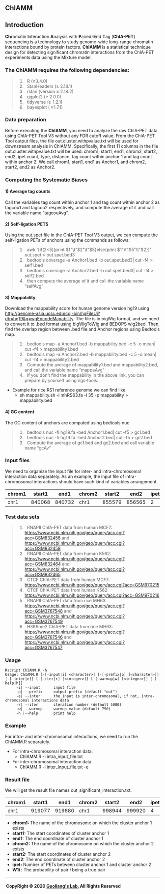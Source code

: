 ## **ChIAMM**
## Introduction
**Ch**romatin **I**nteraction **A**nalysis with **P**aired-**E**nd **T**ag (**ChIA-PET**) sequencing is a technology to study genome-wide long-range chromatin interactions bound by protein factors. **ChIAMM** is a statistical technique design for detecting significant chromatin interactions from the ChIA-PET experiments data using the Mixture model. 
### The ChIAMM requires the following dependencies:
> 1) &nbsp; R (≥3.4.0) <br />
> 2) &nbsp; StanHeaders (≥ 2.18.1)<br />
> 3) &nbsp; rstan (version ≥ 2.18.2)<br />
> 4) &nbsp; ggplot2 (≥ 2.0.0) <br />
> 5) &nbsp; tidyverse (≥ 1.2.1)<br />
> 6) &nbsp; bayesplot ( ≥1.7.1)<br />

### Data preparation
Before executing the **ChIAMM**, you need to analyze the raw ChIA-PET data using ChIA-PET Tool V3 without any FDR cutoff value. From the ChIA-PET Tool output files, the file out.cluster.withpvalue.txt will be used for downstream analysis in ChIAMM. Specifically, the first 11 columns in the file out.cluster.withpvalue.txt will be used: chrom1, start1, end1, chrom2, start2, end2, ipet count, type, distance, tag count within anchor 1 and tag count within anchor 2. We call chrom1, start1, end1 as Anchor1, and chrom2, start2, end2 as Anchor2.  
### Computing the Systematic Biases 
####  1) Average tag counts 
Call the variables tag count within anchor 1 and tag count within anchor 2 as tagcou1 and tagcou2 respectively, and compute the average of it and call the variable name “tagcouAvg”. 
#### 2) Self-ligation PETS
Using the out.spet file in the ChIA-PET Tool V3 output, we can compute the self-ligation PETs of anchors using the commands as follows:  
> 1) &nbsp; awk '{if($2<$5){print $1"\t"$2"\t"$5}else{print $1"\t"$5"\t"$2}}' out.spet  > out.spet.bed3 <br />
> 2) &nbsp; bedtools coverage -a Anchor1.bed -b out.spet.bed3| cut -f4 > self1.bed <br />
> 2) &nbsp; bedtools coverage -a Anchor2.bed -b out.spet.bed3| cut -f4 > self2.bed <br />
> 2) &nbsp; then compute the average of it and call the variable name “selfAvg”  <br />

#### 3) Mappability 
Download the mappability score for human genome version hg19 using http://genome-asia.ucsc.edu/cgi-bin/hgFileUi?db=hg19&g=wgEncodeMapability. The file is in bigWig format, and we need to convert it to .bed format using bigWigToWig and BEDOPS wig2bed. Then, find the overlap region between .bed file and Anchor regions using Bedtools map. 
> 1) &nbsp; bedtools map -a Anchor1.bed -b mappability.bed -c 5 -o mean| cut -f4 > mappability1.bed <br />
> 2) &nbsp; bedtools map -a Anchor2.bed -b mappability.bed -c 5 -o mean| cut -f4 > mappability2.bed <br />
> 3) &nbsp; Compute the average of mappability1.bed and mappability2.bed, and call the variable name “mappaAvg” <br />
> 4) &nbsp; If you don’t find the mappability in the above link, you can prepare by yourself using ngs-tools.  <br />
- Example for rice RS1 reference genome we can find like
  - sh mappability.sh -i mhRS63.fa -l 35 -p mappability > mappability.bed 

#### 4) GC content 
The GC content of anchors are computed using bedtools nuc <br />
> 1) &nbsp;	bedtools nuc -fi  hg19.fa -bed  Anchor1.bed| cut -f5  > gc1.bed <br />
> 2) &nbsp;	bedtools nuc -fi  hg19.fa -bed  Anchor2.bed| cut -f5  > gc2.bed <br />
> 3) &nbsp; Compute the average of gc1.bed and gc2.bed and call variable name “gcAv” <br />

### Input files
We need to organize the input file for inter- and intra-chromosomal interaction data separately. As an example, the input file of intra-chromosomal interactions should have such kind of variables arrangement.   

   |chrom1 |start1|end1  |chrom2 |start2 |end2  |ipet  |distance|tagcou1 |tagcou2  |tagcouAvg |selfAvg|gcAv  |mappaAvg|
   |-------|-------|------|-----|-------|------|------|--------|--------|---------|----------|-------|------|--------|
   |chr1	  |840068 |840732|chr1 |855579|	856565|	2    |15672   |	3|	6|	4.5|	9.0|	0.66|	0.69|
   
### Test data sets
> 1) &nbsp;	RNAPII ChIA-PET data from human MCF7:<br /> https://www.ncbi.nlm.nih.gov/geo/query/acc.cgi?acc=GSM832458 and https://www.ncbi.nlm.nih.gov/geo/query/acc.cgi?acc=GSM832459
> 2) &nbsp;	RNAPII ChIA-PET data from human K562:<br /> https://www.ncbi.nlm.nih.gov/geo/query/acc.cgi?acc=GSM832464 and https://www.ncbi.nlm.nih.gov/geo/query/acc.cgi?acc=GSM832465 
> 3) &nbsp; CTCF ChIA-PET data from human MCF7:<br /> https://www.ncbi.nlm.nih.gov/geo/query/acc.cgi?acc=GSM970215 
> 4) &nbsp;	CTCF ChIA-PET data from human K562:<br /> https://www.ncbi.nlm.nih.gov/geo/query/acc.cgi?acc=GSM970216 
> 5) &nbsp;	RNAPII ChIA-PET data from rice MH63: <br /> https://www.ncbi.nlm.nih.gov/geo/query/acc.cgi?acc=GSM3767548 and https://www.ncbi.nlm.nih.gov/geo/query/acc.cgi?acc=GSM3767549 
> 6) &nbsp;	H3K9me2 ChIA-PET data from rice MH63:<br /> https://www.ncbi.nlm.nih.gov/geo/query/acc.cgi?acc=GSM3767546 and https://www.ncbi.nlm.nih.gov/geo/query/acc.cgi?acc=GSM3767547 

### Usage
	Rscript ChIAMM.R -h
  	Usage: ChIAMM.R [-[-input|i] <character>] [-[-prefix|p] [<character>]] [-[-inter|e]] [-[-iter|r] [<integer>]] [-[-warmup|w] [<integer>]] [-[-help|h]]
         -i| --input      input file
         -p| --prefix     output prefix (default "out")
         -e| --inter      the input is inter-chromosomal, if not, intra-chromosomal interactions data
         -r| --iter       iteration number (default 5000)
         -w| --warmup     warmup value (default 750)
         -h |--help       print help
### Example 
For intra- and inter-chromosomal interactions, we need to run the ChIAMM.R separately.
-	For intra-chromosomal interaction data:
     - ChIAMM.R -i intra_input_file.txt 
- For inter-chromosomal interaction data 
     - ChIAMM.R -i inter_input_file.txt -e    
 
### Result file
We will get the result file names out_significant_interaction.txt. 

|chrom1|start1|	end1|	chrom2|	start2|	end2|	ipet|	W1i|
|------|------|------|-----|-------|------|------|-----|
|chr1|	919077|	919880|	chr1|	998944|	999920|	4|	0.59|

- **chrom1:** The name of the chromosome on which the cluster anchor 1 exists
- **start1:** The start coordinates of cluster anchor 1
- **end1:** The end coordinate of cluster anchor 1
- **chrom2:** The name of the chromosome on which the cluster anchor 2 exists
- **start2:** The start coordinates of cluster anchor 2
- **end2:** The end coordinate of cluster anchor 2
- **ipet:** Number of PETs between cluster anchor 1 and cluster anchor 2
- **W1i :** The probability of pair 𝑖 being a true pair

--------------------------------------------------------------------------------------------------------------------------------

#### &nbsp;CopyRight &#169; 2020 [Guoliang's Lab](http://guolianglab.org/subpages/REASERACH/publications.php), All Rights Reserved

